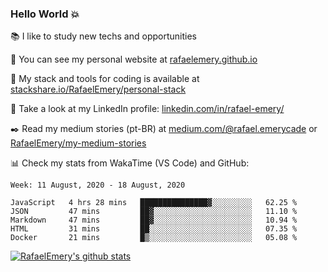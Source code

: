 ### Hello World :boom:
 
 :books:  I like to study new techs and opportunities
 
 :rocket:  You can see my personal website at [rafaelemery.github.io](https://rafaelemery.github.io)
 
 :hammer: My stack and tools for coding is available at [stackshare.io/RafaelEmery/personal-stack](https://stackshare.io/RafaelEmery/personal-stack)
 
 :busts_in_silhouette:  Take a look at my LinkedIn profile: [linkedin.com/in/rafael-emery/](https://www.linkedin.com/in/rafael-emery/)
 
 :black_nib: Read my medium stories (pt-BR) at [medium.com/@rafael.emerycade](https://medium.com/@rafael.emerycade) or [RafaelEmery/my-medium-stories](https://github.com/RafaelEmery/my-medium-stories)
 
 :bar_chart: Check my stats from WakaTime (VS Code) and GitHub:

<!--START_SECTION:waka-->
```text
Week: 11 August, 2020 - 18 August, 2020

JavaScript   4 hrs 28 mins   ███████████████▓░░░░░░░░░   62.25 % 
JSON         47 mins         ██▓░░░░░░░░░░░░░░░░░░░░░░   11.10 % 
Markdown     47 mins         ██▓░░░░░░░░░░░░░░░░░░░░░░   10.94 % 
HTML         31 mins         ██░░░░░░░░░░░░░░░░░░░░░░░   07.35 % 
Docker       21 mins         █▒░░░░░░░░░░░░░░░░░░░░░░░   05.08 % 
```
<!--END_SECTION:waka-->

[![RafaelEmery's github stats](https://github-readme-stats.vercel.app/api?username=RafaelEmery&show_icons=true&count_private=true&hide=prs)](https://github.com/anuraghazra/github-readme-stats)

